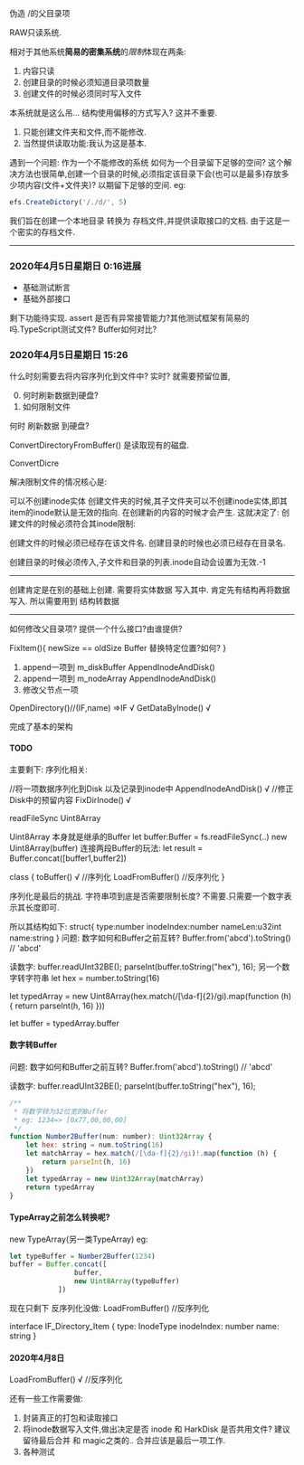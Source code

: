 伪造 /的父目录项


RAW只读系统.

相对于其他系统**简易的密集系统**的*限制*体现在两条:
1. 内容只读
2. 创建目录的时候必须知道目录项数量
3. 创建文件的时候必须同时写入文件

本系统就是这么吊... 结构使用偏移的方式写入?
这并不重要.

1. 只能创建文件夹和文件,而不能修改.
2. 当然提供读取功能:我认为这是基本.

遇到一个问题:
作为一个不能修改的系统 如何为一个目录留下足够的空间?
这个解决方法也很简单,创建一个目录的时候,必须指定该目录下会(也可以是最多)存放多少项内容(文件+文件夹)?
以期留下足够的空间.
eg:
```js
efs.CreateDictory('/./d/', 5)
```
我们旨在创建一个本地目录 转换为 存档文件,并提供读取接口的文档.
由于这是一个密实的存档文件.


------
### 2020年4月5日星期日 0:16进展
- 基础测试断言
- 基础外部接口

剩下功能待实现.
assert 是否有异常接管能力?其他测试框架有简易的吗.TypeScript测试文件?
Buffer如何对比?

### 2020年4月5日星期日 15:26

什么时刻需要去将内容序列化到文件中?
实时?
就需要预留位置,

0. 何时刷新数据到硬盘?
1. 如何限制文件

何时 刷新数据 到硬盘?

ConvertDirectoryFromBuffer()
是读取现有的磁盘.

ConvertDicre

解决限制文件的情况核心是:

可以不创建inode实体
创建文件夹的时候,其子文件夹可以不创建inode实体,即其item的inode默认是无效的指向.
在创建新的内容的时候才会产生.
这就决定了:
创建文件的时候必须符合其inode限制:

创建文件的时候必须已经存在该文件名.
创建目录的时候也必须已经存在目录名.

创建目录的时候必须传入,子文件和目录的列表.inode自动会设置为无效.-1


--------
创建肯定是在别的基础上创建.
需要将实体数据 写入其中.
肯定先有结构再将数据写入.
所以需要用到 结构转数据

------------------------
如何修改父目录项?
提供一个什么接口?由谁提供?

FixItem(){
    newSize == oldSize
    Buffer 替换特定位置?如何?
}

1. append一项到  m_diskBuffer   AppendInodeAndDisk()
2. append一项到 m_nodeArray     AppendInodeAndDisk()
3. 修改父节点一项


OpenDirectory()//(IF,name)  =>IF    √
GetDataByInode()                    √

完成了基本的架构
#### TODO
主要剩下:
序列化相关:

//将一项数据序列化到Disk 以及记录到inode中
AppendInodeAndDisk()    √
//修正Disk中的预留内容
FixDirInode()           √


readFileSync
Uint8Array

Uint8Array 本身就是继承的Buffer
let buffer:Buffer = fs.readFileSync(..)
new Uint8Array(buffer)
连接两段Buffer的玩法:
let result = Buffer.concat([buffer1,buffer2])




class {
    toBuffer()     √     //序列化
    LoadFromBuffer()    //反序列化
}


序列化是最后的挑战.
字符串项到底是否需要限制长度?
不需要.只需要一个数字表示其长度即可.

所以其结构如下:
struct{
type:number
inodeIndex:number
nameLen:u32int
name:string
}
问题: 数字如何和Buffer之前互转?
Buffer.from('abcd').toString() // 'abcd'

读数字:
buffer.readUInt32BE();
parseInt(buffer.toString("hex"), 16);
另一个数字转字符串
let hex = number.toString(16)



let typedArray = new Uint8Array(hex.match(/[\da-f]{2}/gi).map(function (h) {
  return parseInt(h, 16)
}))

let buffer = typedArray.buffer

#### 数字转Buffer

问题: 数字如何和Buffer之前互转?
Buffer.from('abcd').toString() // 'abcd'

读数字:
buffer.readUInt32BE();
parseInt(buffer.toString("hex"), 16);

```js
/**
 * 将数字转为32位宽的Buffer
 * eg: 1234=> [0x77,00,00,00]
 */
function Number2Buffer(num: number): Uint32Array {
    let hex: string = num.toString(16)
    let matchArray = hex.match(/[\da-f]{2}/gi)!.map(function (h) {
        return parseInt(h, 16)
    })
    let typedArray = new Uint32Array(matchArray)
    return typedArray
}
```
#### TypeArray之前怎么转换呢?
new TypeArray(另一类TypeArray)
eg:
```js
let typeBuffer = Number2Buffer(1234)
buffer = Buffer.concat([
                buffer,
                new Uint8Array(typeBuffer)
            ])
```

现在只剩下 反序列化没做:
LoadFromBuffer()    //反序列化


interface IF_Directory_Item {
    type: InodeType
    inodeIndex: number
    name: string
}

#### 2020年4月8日
LoadFromBuffer()   √  //反序列化

还有一些工作需要做:
1. 封装真正的打包和读取接口
2. 将inode数据写入文件,做出决定是否 inode 和 HarkDisk 是否共用文件?
建议留待最后合并 和 magic之类的..
合并应该是最后一项工作.
3. 各种测试

